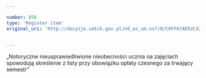 ```yaml
---

number: 850
type: 'Register item'
original_uri: 'http://decyzje.uokik.gov.pl/nd_wz_um.nsf/0/C8FFA7AE02C427D0C12572DD003296FE?OpenDocument'


---
```


„Notoryczne nieusprawiedliwione nieobecności ucznia na zajęciach spowodują skreślenie z listy przy obowiązku opłaty czesnego za trwający semestr”

